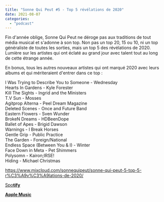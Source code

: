 ```yaml
---
title: "Sonne Qui Peut #5 - Top 5 révélations de 2020"
date: 2021-08-07
categories: 
  - "podcast"
---
```


Fin d'année oblige, Sonne Qui Peut ne déroge pas aux traditions de tout média musical et s'adonne à son top. Non pas un top 20, 15 ou 10, ni un top généraliste de toutes les sorties, mais un top 5 des révélations de 2020. Lumière sur les artistes qui ont éclaté au grand jour avec talent tout au long de cette étrange année.

En bonus, tous les autres nouveaux artistes qui ont marqué 2020 avec leurs albums et qui mériteraient d'entrer dans ce top :

I Was Trying to Describe You to Someone - Wednesday  
Hearts In Gardens - Kyle Forester  
Kill The Sights - Ingrid and the Ministers  
T.V Sun - Mosses  
Agitprop Alterna - Peel Dream Magazine  
Deleted Scenes - Once and Future Band  
Eastern Flowers - Sven Wunder  
BrokeN Dreams - HDBeenDope  
Ballet of Apes - Brigid Dawson  
Warnings - I Break Horses  
Gentle Grip - Public Practice  
The Garden - Foreign/National  
Endless Space (Between You & I) - Winter  
Face Down in Meta - Pet Shimmers  
Polysomn - Kairon;IRSE!  
Hiding - Michael Christmas

https://www.mixcloud.com/sonnequipeut/sonne-qui-peut-5-top-5-r%C3%A9v%C3%A9lations-de-2020/

[Spo**tify**](https://open.spotify.com/episode/2oITUPFILRzTgLdaXhgSQL)

**[Apple Music](https://podcasts.apple.com/us/podcast/sonne-qui-peut-5-top-5-r%C3%A9v%C3%A9lations-de-2020/id1580383358?i=1000531472595)**
